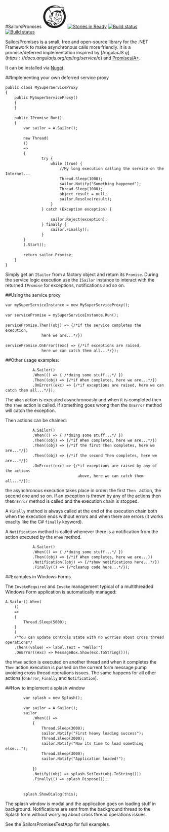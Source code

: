 #SailorsPromises         ![SailorsPromises logo](https://raw.githubusercontent.com/matteocanessa/SailorsPromises/master/SailorsPromises.png)
[![Stories in Ready](https://badge.waffle.io/matteocanessa/sailorspromises.png?label=ready&title=Ready)](https://waffle.io/matteocanessa/sailorspromises)
[![Build status](https://travis-ci.org/matteocanessa/SailorsPromises.svg)](https://travis-ci.org/matteocanessa/SailorsPromises)
[![Build status](https://ci.appveyor.com/api/projects/status/qyc6lqhg8xdsjkiy?svg=true)](https://ci.appveyor.com/project/matteocanessa/sailorspromises)

SailorsPromises is a small, free and open-source library for the .NET Framework to make asynchronous calls more friendly.
It is a promise/deferred implementation inspired by [AngularJS $q](https://docs.angularjs.org/api/ng/service/$q) and [Promises/A+](http://promises-aplus.github.io/promises-spec/).

It can be installed via [Nuget](https://www.nuget.org/packages/SailorsPromises/).

##Implementing your own deferred service proxy

	public class MySuperServiceProxy
	{
		public MySuperServiceProxy()
		{
		}
		
		public IPromise Run()
		{
			var sailor = A.Sailor();
			
			new Thread(
			()
			=>
			{
					try {
						while (true) {
							//My long execution calling the service on the Internet...	
							Thread.Sleep(1000);
							sailor.Notify("Something happened");
							Thread.Sleep(1000);
							object result = null;
							sailor.Resolve(result);
						}
					} catch (Exception exception) {
						
						sailor.Reject(exception);
					} finally {
						sailor.Finally();
					}
			}
			).Start();
			
			return sailor.Promise;
		}
	}

Simply get an `ISailor` from `A` factory object and return its `Promise`.
During the service logic execution use the `ISailor` instance to interact with the returned `IPromise` for exceptions, notifications and so on.

##Using the service proxy

	var mySuperServiceInstance = new MySuperServiceProxy();

	var servicePromise = mySuperServiceInstance.Run();

	servicePromise.Then((obj) => {/*if the service completes the execution,
					here we are...*/})

	servicePromise.OnError((exc) => {/*if exceptions are raised,
					here we can catch them all...*/});


##Other usage examples:

	            A.Sailor()
				.When(() => { /*doing some stuff...*/ })
				.Then((obj) => {/*if When completes, here we are...*/})
				.OnError((exc) => {/*if exceptions are raised, here we can catch them all...*/});
				
The `When` action is executed asynchronously and when it is completed then the `Then` action is called.
If something goes wrong then the `OnError` method will catch the exception.

Then actions can be chained:

	            A.Sailor()
				.When(() => { /*doing some stuff...*/ })
				.Then((obj) => {/*if When completes, here we are...*/})
				.Then((obj) => {/*if the first Then completes, here we are...*/})
				.Then((obj) => {/*if the second Then completes, here we are...*/})
				.OnError((exc) => {/*if exceptions are raised by any of the actions
									above, here we can catch them all...*/});

the asynchronous execution takes place in order: the first `Then ` action, the second one and so on. If an exception is thrown by any of the actions then the`OnError` method is called and the execution chain is stopped.

A `Finally` method is always called at the end of the execution chain both when the execution ends without errors and when there are errors (it works exaclty like the C# `finally` keyword).

A `Notification` method is called whenever there is a notification from the action executed by the `When` method.

	            A.Sailor()
				.When(() => { /*doing some stuff...*/ })
				.Then((obj) => {/*if When completes, here we are...})
				.Notification((obj) => {/*show notifications here...*/})
				.Finally(() => {/*cleanup code here...*/});

##Examples in Windows Forms

The `InvokeRequired` and `Invoke` management typical of a multithreaded Windows Form application is automatically managed:

	A.Sailor().When(
		()
		=>
		{
			Thread.Sleep(5000);
		}
		)
		/*You can update controls state with no worries about cross thread operations*/
		.Then((value) => label.Text = "Hello!")
		.OnError((exc) => MessageBox.Show(exc.ToString()));

the `When` action is executed on another thread and when it completes the `Then` action execution is pushed on the current form message pump avoiding cross thread operations issues.
The same happens for all other actions (`OnError`, `Finally` and `Notification`).

##How to implement a splash window

			var splash = new Splash();

			var sailor = A.Sailor();
			sailor
				.When(() =>
				{
					Thread.Sleep(3000);
					sailor.Notify("First heavy loading success");
					Thread.Sleep(3000);
					sailor.Notify("Now its time to load something else...");
					Thread.Sleep(3000);
					sailor.Notify("Application loaded!");

				})
				.Notify((obj) => splash.SetText(obj.ToString()))
				.Finally(() => splash.Dispose());


			splash.ShowDialog(this);

The splash window is modal and the application goes on loading stuff in background.
Notifications are sent from the background thread to the Splash form without worrying about cross thread operations issues.

See the SailorsPromisesTestApp for full examples.
